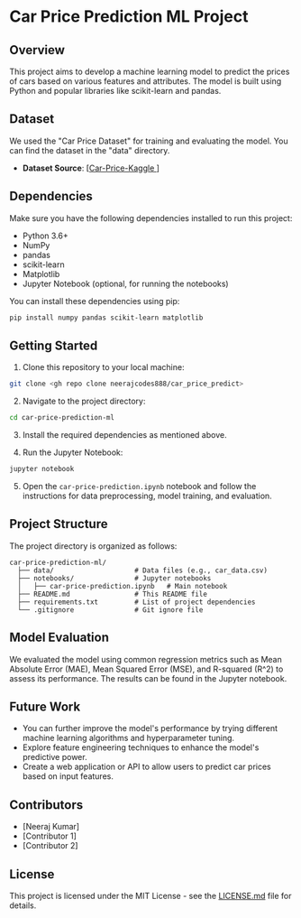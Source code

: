 

# Car Price Prediction ML Project

## Overview

This project aims to develop a machine learning model to predict the prices of cars based on various features and attributes. The model is built using Python and popular libraries like scikit-learn and pandas.

## Dataset

We used the "Car Price Dataset" for training and evaluating the model. You can find the dataset in the "data" directory.

- **Dataset Source**: [[Car-Price-Kaggle ](https://www.kaggle.com/code/goyalshalini93/car-price-prediction-linear-regression-rfe)]

## Dependencies

Make sure you have the following dependencies installed to run this project:

- Python 3.6+
- NumPy
- pandas
- scikit-learn
- Matplotlib
- Jupyter Notebook (optional, for running the notebooks)

You can install these dependencies using pip:

```bash
pip install numpy pandas scikit-learn matplotlib
```

## Getting Started

1. Clone this repository to your local machine:

```bash
git clone <gh repo clone neerajcodes888/car_price_predict>
```

2. Navigate to the project directory:

```bash
cd car-price-prediction-ml
```

3. Install the required dependencies as mentioned above.

4. Run the Jupyter Notebook:

```bash
jupyter notebook
```

5. Open the `car-price-prediction.ipynb` notebook and follow the instructions for data preprocessing, model training, and evaluation.

## Project Structure

The project directory is organized as follows:

```
car-price-prediction-ml/
  ├── data/                    # Data files (e.g., car_data.csv)
  ├── notebooks/               # Jupyter notebooks
  │   ├── car-price-prediction.ipynb   # Main notebook
  ├── README.md                # This README file
  ├── requirements.txt         # List of project dependencies
  └── .gitignore               # Git ignore file
```

## Model Evaluation

We evaluated the model using common regression metrics such as Mean Absolute Error (MAE), Mean Squared Error (MSE), and R-squared (R^2) to assess its performance. The results can be found in the Jupyter notebook.

## Future Work

- You can further improve the model's performance by trying different machine learning algorithms and hyperparameter tuning.
- Explore feature engineering techniques to enhance the model's predictive power.
- Create a web application or API to allow users to predict car prices based on input features.

## Contributors

- [Neeraj Kumar]
- [Contributor 1]
- [Contributor 2]

## License

This project is licensed under the MIT License - see the [LICENSE.md](LICENSE.md) file for details.
